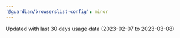 ```yaml
---
'@guardian/browserslist-config': minor
---
```


Updated with last 30 days usage data (2023-02-07 to 2023-03-08)
